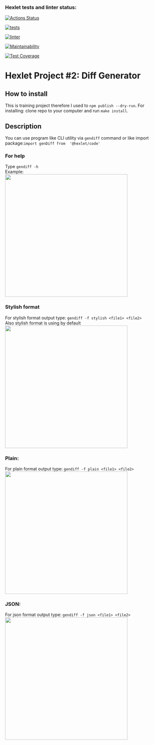 ### Hexlet tests and linter status:
[![Actions Status](https://github.com/Zenjo93/frontend-project-lvl2/workflows/hexlet-check/badge.svg)](https://github.com/Zenjo93/frontend-project-lvl2/actions)

[![tests](https://github.com/Zenjo93/frontend-project-lvl2/actions/workflows/ci-tests.yml/badge.svg)](https://github.com/Zenjo93/frontend-project-lvl2/actions)

[![linter](https://github.com/Zenjo93/frontend-project-lvl2/actions/workflows/ci-linter.yml/badge.svg)](https://github.com/Zenjo93/frontend-project-lvl2/actions)

[![Maintainability](https://api.codeclimate.com/v1/badges/0eaaa3bc1e140e8e9490/maintainability)](https://codeclimate.com/github/Zenjo93/frontend-project-lvl2/maintainability)

[![Test Coverage](https://api.codeclimate.com/v1/badges/0eaaa3bc1e140e8e9490/test_coverage)](https://codeclimate.com/github/Zenjo93/frontend-project-lvl2/test_coverage)

# Hexlet Project #2: Diff Generator

## How to install
This is training project therefore I used to ```npm publish --dry-run```.
For installing: clone repo to your computer and run ```make install```.

## Description
You can use program like CLI utility via ```gendiff``` command or like import package:```import genDiff from 
'@hexlet/code' ```

### For help<br>
Type `gendiff -h`<br>
Example: <br>
<a href="https://asciinema.org/a/Oj2mbTeoGZBUyd1BvHh1NHcdZ"><img src="https://asciinema.org/a/Oj2mbTeoGZBUyd1BvHh1NHcdZ.png" width="400"/></a>

### Stylish format
For stylish format output type: ```gendiff -f stylish <file1> <file2>``` <br>
Also stylish format is  using by default <br>
<a href="https://asciinema.org/a/eK8MRkKP5WCLwcArhKD4UrApl"><img src="https://asciinema.org/a/eK8MRkKP5WCLwcArhKD4UrApl.png" width="400"/></a>

### Plain:
For plain format output type: ```gendiff -f plain <file1> <file2>``` <br>
<a href="https://asciinema.org/a/JZ7Xj7Y5yuR0w7NunX2FbhvXj"><img src="https://asciinema.org/a/JZ7Xj7Y5yuR0w7NunX2FbhvXj.png" width="400"/></a>

### JSON:
For json format output type: ```gendiff -f json <file1> <file2>``` <br>
<a href="https://asciinema.org/a/9r1aJFiQC7sYMXuwHZM3tQacQ"><img src="https://asciinema.org/a/9r1aJFiQC7sYMXuwHZM3tQacQ.png" width="400"/></a>
